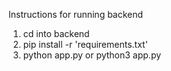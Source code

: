 Instructions for running backend

1. cd into backend
2. pip install -r 'requirements.txt'
3. python app.py or python3 app.py